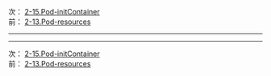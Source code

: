 次： [2-15.Pod-initContainer](2-15.Pod-initContainer.md)  
前： [2-13.Pod-resources](2-13.Pod-resources.md)  

---

---

次： [2-15.Pod-initContainer](2-15.Pod-initContainer.md)  
前： [2-13.Pod-resources](2-13.Pod-resources.md)  

